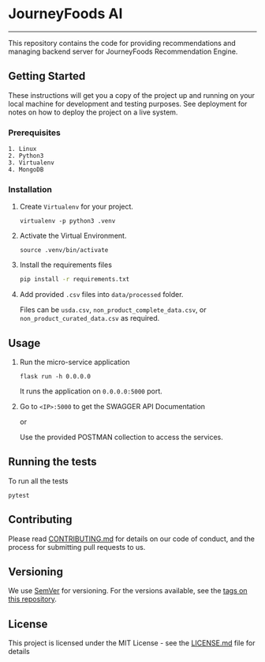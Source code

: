 # JourneyFoods AI
---
This repository contains the code for providing recommendations and managing backend server for JourneyFoods Recommendation Engine.

## Getting Started
These instructions will get you a copy of the project up and running on your local machine for development and testing purposes. See deployment for notes on how to deploy the project on a live system.

### Prerequisites
```
1. Linux
2. Python3
3. Virtualenv
4. MongoDB
```

### Installation
1. Create `Virtualenv` for your project.

    `virtualenv -p python3 .venv`
2. Activate the Virtual Environment.

    `source .venv/bin/activate`
3. Install the requirements files
    ```bash
    pip install -r requirements.txt
    ```
4. Add provided `.csv` files into `data/processed` folder.

    Files can be `usda.csv`, `non_product_complete_data.csv`, or `non_product_curated_data.csv` as required.

## Usage
1. Run the micro-service application

    `flask run -h 0.0.0.0`

    It runs the application on `0.0.0.0:5000` port.

2. Go to `<IP>:5000` to get the SWAGGER API Documentation

    or

    Use the provided POSTMAN collection to access the services.

## Running the tests
To run all the tests

`pytest`

## Contributing
Please read [CONTRIBUTING.md](CONTRIBUTING.md) for details on our code of conduct, and the process for submitting pull requests to us.

## Versioning
We use [SemVer](http://semver.org/) for versioning. For the versions available, see the [tags on this repository](https://github.com/your/project/tags).

## License
This project is licensed under the MIT License - see the [LICENSE.md](LICENSE.md) file for details
